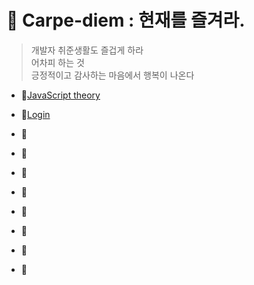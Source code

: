 # 📌 Carpe-diem : 현재를 즐겨라.

> 개발자 취준생활도 즐겁게 하라 <br>
> 어차피 하는 것 <br>
> 긍정적이고 감사하는 마음에서 행복이 나온다


* 📝[JavaScript theory](https://github.com/zhzkdls/Carpe-diem/blob/main/JavaScript_theory.md)

* 📝[Login]()

* 📝[]()

* 📝[]()

* 📝[]()

* 📝[]()

* 📝[]()

* 📝[]()

* 📝[]()

* 📝[]()


